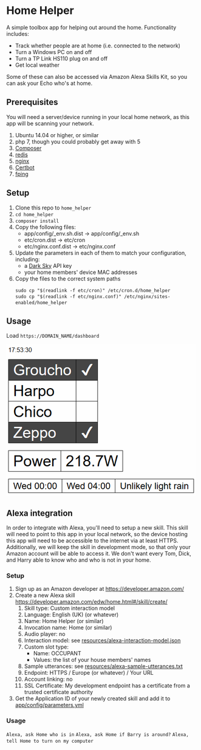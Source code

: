 # Home Helper

A simple toolbox app for helping out around the home. Functionality includes:

- Track whether people are at home (i.e. connected to the network)
- Turn a Windows PC on and off
- Turn a TP Link HS110 plug on and off
- Get local weather

Some of these can also be accessed via Amazon Alexa Skills Kit, so you can ask your Echo who's at home.

## Prerequisites
You will need a server/device running in your local home network, as this app will be scanning your network.

1. Ubuntu 14.04 or higher, or similar
2. php 7, though you could probably get away with 5
3. [Composer](https://getcomposer.org/)
4. [redis](https://redis.io/)
5. [nginx](https://nginx.org/)
6. [Certbot](https://certbot.eff.org/)
7. [fping](https://fping.org/)

## Setup
1. Clone this repo to ```home_helper```
2. ```cd home_helper```
3. ```composer install```
4. Copy the following files:
    - app/config/_env.sh.dist -> app/config/_env.sh
    - etc/cron.dist -> etc/cron
    - etc/nginx.conf.dist -> etc/nginx.conf
5. Update the parameters in each of them to match your configuration, including:
    - a [Dark Sky](https://darksky.net/dev/) API key
    - your home members' device MAC addresses
6. Copy the files to the correct system paths
    ```
    sudo cp "$(readlink -f etc/cron)" /etc/cron.d/home_helper
    sudo cp "$(readlink -f etc/nginx.conf)" /etc/nginx/sites-enabled/home_helper
    ```

## Usage

Load ```https://DOMAIN_NAME/dashboard```

![Dashboard](resources/dashboard.png)

## Alexa integration

In order to integrate with Alexa, you'll need to setup a new skill. This skill will need to point to this app in your
local network, so the device hosting this app will need to be accessible to the internet via at least HTTPS.
Additionally, we will keep the skill in development mode, so that only your Amazon account will be able to access it.
We don't want every Tom, Dick, and Harry able to know who and who is not in your home.

### Setup

1. Sign up as an Amazon developer at https://developer.amazon.com/
2. Create a new Alexa skill https://developer.amazon.com/edw/home.html#/skill/create/
    1. Skill type: Custom interaction model
    2. Language: English (UK) (or whatever)
    3. Name: Home Helper (or similar) 
    4. Invocation name: Home (or similar)
    5. Audio player: no
    6. Interaction model: see [resources/alexa-interaction-model.json](resources/alexa-interaction-model.json)
    7. Custom slot type:
        - Name: OCCUPANT
        - Values: the list of your house members' names
    8. Sample utterances: see [resources/alexa-sample-utterances.txt](resources/alexa-sample-utterances.txt)
    9. Endpoint: HTTPS / Europe (or whatever) / Your URL
    10. Account linking: no
    11. SSL Certificate: My development endpoint has a certificate from a trusted certificate authority
3. Get the Application ID of your newly created skill and add it to [app/config/parameters.yml](app/config/parameters.yml)

### Usage
```Alexa, ask Home who is in```
```Alexa, ask Home if Barry is around?```
```Alexa, tell Home to turn on my computer```